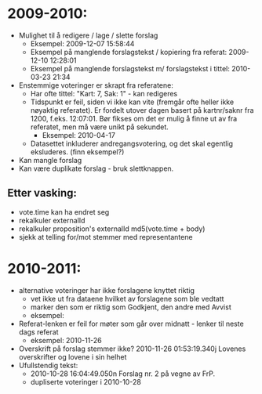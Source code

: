 2009-2010:
==========

- Mulighet til å redigere / lage / slette forslag
  - Eksempel: 2009-12-07 15:58:44
  - Eksempel på manglende forslagstekst / kopiering fra referat: 2009-12-10 12:28:01
  - Eksempel på manglende forslagstekst m/ forslagstekst i tittel: 2010-03-23 21:34
- Enstemmige voteringer er skrapt fra referatene:
  * Har ofte tittel: "Kart: 7, Sak: 1" - kan redigeres
  * Tidspunkt er feil, siden vi ikke kan vite (fremgår ofte heller ikke nøyaktig referatet). Er fordelt utover dagen basert på kartnr/saknr fra 1200, f.eks. 12:07:01. Bør fikses om det er mulig å finne ut av fra referatet, men må være unikt på sekundet.
    * Eksempel: 2010-04-17
   * Datasettet inkluderer andregangsvotering, og det skal egentlig eksluderes. (finn eksempel?)
- Kan mangle forslag
- Kan være duplikate forslag - bruk slettknappen.

Etter vasking:
--------------

- vote.time kan ha endret seg
- rekalkuler externalId
- rekalkuler proposition's externalId md5(vote.time + body)
- sjekk at telling for/mot stemmer med representantene

2010-2011:
==========

* alternative voteringer har ikke forslagene knyttet riktig
  * vet ikke ut fra dataene hvilket av forslagene som ble vedtatt
  * marker den som er riktig som Godkjent, den andre med Avvist
  * eksempel:
* Referat-lenken er feil for møter som går over midnatt - lenker til neste dags referat
  * eksempel: 2010-11-26
* Overskrift på forslag stemmer ikke? 2010-11-26 01:53:19.340j Lovenes overskrifter og lovene i sin helhet
* Ufullstendig tekst:
  * 2010-10-28 16:04:49.050n Forslag nr. 2 på vegne av FrP.
  * dupliserte voteringer i 2010-10-28